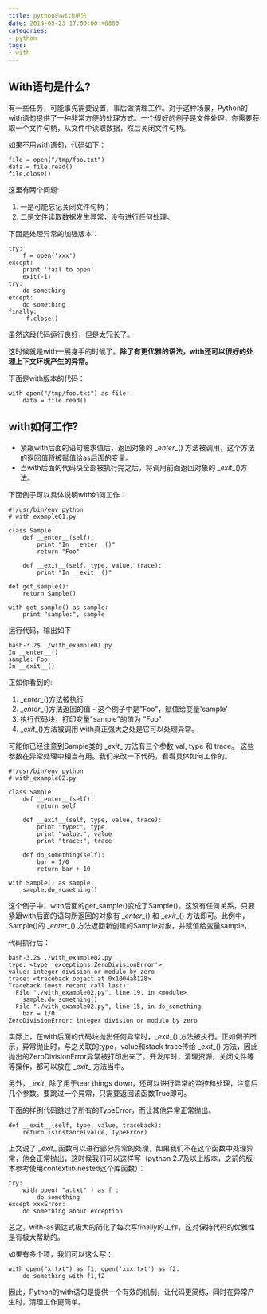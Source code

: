 ```yaml
---
title: python的with用法
date: 2014-05-23 17:00:00 +0800
categories:
- python
tags:
- with
---
```


## With语句是什么?

有一些任务，可能事先需要设置，事后做清理工作。对于这种场景，Python的with语句提供了一种非常方便的处理方式。一个很好的例子是文件处理，你需要获取一个文件句柄，从文件中读取数据，然后关闭文件句柄。

如果不用with语句，代码如下：


	file = open("/tmp/foo.txt")
	data = file.read()
	file.close()

这里有两个问题:
1. 一是可能忘记关闭文件句柄；
2. 二是文件读取数据发生异常，没有进行任何处理。

下面是处理异常的加强版本：

	try:
	    f = open('xxx')
	except:
	    print 'fail to open'
	    exit(-1)
	try:
	    do something
	except:
	    do something
	finally:
	     f.close()

虽然这段代码运行良好，但是太冗长了。

这时候就是with一展身手的时候了。**除了有更优雅的语法，with还可以很好的处理上下文环境产生的异常。**

下面是with版本的代码：

	with open("/tmp/foo.txt") as file:
	    data = file.read()

## with如何工作?

- 紧跟with后面的语句被求值后，返回对象的 \__enter__() 方法被调用，这个方法的返回值将被赋值给as后面的变量。
- 当with后面的代码块全部被执行完之后，将调用前面返回对象的 \__exit__()方法。

下面例子可以具体说明with如何工作：

	#!/usr/bin/env python
	# with_example01.py
	
	class Sample:
	    def __enter__(self):
	        print "In __enter__()"
	        return "Foo"
	
	    def __exit__(self, type, value, trace):
	        print "In __exit__()"
	
	def get_sample():
	    return Sample()
	
	with get_sample() as sample:
	    print "sample:", sample

运行代码，输出如下


	bash-3.2$ ./with_example01.py
	In __enter__()
	sample: Foo
	In __exit__()

正如你看到的:
1.  \__enter__()方法被执行
2.  \__enter__()方法返回的值 - 这个例子中是"Foo"，赋值给变量'sample'
3.  执行代码块，打印变量"sample"的值为 "Foo"
4.  \__exit__()方法被调用 with真正强大之处是它可以处理异常。

可能你已经注意到Sample类的 \__exit__ 方法有三个参数 val, type 和 trace。 这些参数在异常处理中相当有用。我们来改一下代码，看看具体如何工作的。

	#!/usr/bin/env python
	# with_example02.py
	
	class Sample:
	    def __enter__(self):
	        return self
	
	    def __exit__(self, type, value, trace):
	        print "type:", type
	        print "value:", value
	        print "trace:", trace
	
	    def do_something(self):
	        bar = 1/0
	        return bar + 10
	
	with Sample() as sample:
	    sample.do_something()

这个例子中，with后面的get_sample()变成了Sample()。这没有任何关系，只要紧跟with后面的语句所返回的对象有 \__enter__() 和 \__exit__() 方法即可。此例中，Sample()的 \__enter__() 方法返回新创建的Sample对象，并赋值给变量sample。 

代码执行后：

	bash-3.2$ ./with_example02.py
	type: <type 'exceptions.ZeroDivisionError'>
	value: integer division or modulo by zero
	trace: <traceback object at 0x1004a8128>
	Traceback (most recent call last):
	  File "./with_example02.py", line 19, in <module>
	    sample.do_something()
	  File "./with_example02.py", line 15, in do_something
	    bar = 1/0
	ZeroDivisionError: integer division or modulo by zero


实际上，在with后面的代码块抛出任何异常时，\__exit__() 方法被执行。正如例子所示，异常抛出时，与之关联的type，value和stack trace传给 \__exit__() 方法，因此抛出的ZeroDivisionError异常被打印出来了。开发库时，清理资源，关闭文件等等操作，都可以放在 \__exit__ 方法当中。

另外，\__exit__ 除了用于tear things down，还可以进行异常的监控和处理，注意后几个参数。要跳过一个异常，只需要返回该函数True即可。

下面的样例代码跳过了所有的TypeError，而让其他异常正常抛出。

	def __exit__(self, type, value, traceback):
	    return isinstance(value, TypeError)

上文说了 \__exit__ 函数可以进行部分异常的处理，如果我们不在这个函数中处理异常，他会正常抛出，这时候我们可以这样写（python 2.7及以上版本，之前的版本参考使用contextlib.nested这个库函数）：

	try:
	    with open( "a.txt" ) as f :
	        do something
	except xxxError:
	    do something about exception

总之，with-as表达式极大的简化了每次写finally的工作，这对保持代码的优雅性是有极大帮助的。

如果有多个项，我们可以这么写：

	with open("x.txt") as f1, open('xxx.txt') as f2:
	    do something with f1,f2

因此，Python的with语句是提供一个有效的机制，让代码更简练，同时在异常产生时，清理工作更简单。